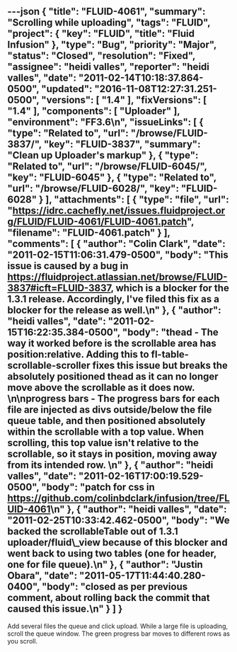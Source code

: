 ---json
{
  "title": "FLUID-4061",
  "summary": "Scrolling while uploading",
  "tags": "FLUID",
  "project": {
    "key": "FLUID",
    "title": "Fluid Infusion"
  },
  "type": "Bug",
  "priority": "Major",
  "status": "Closed",
  "resolution": "Fixed",
  "assignee": "heidi valles",
  "reporter": "heidi valles",
  "date": "2011-02-14T10:18:37.864-0500",
  "updated": "2016-11-08T12:27:31.251-0500",
  "versions": [
    "1.4"
  ],
  "fixVersions": [
    "1.4"
  ],
  "components": [
    "Uploader"
  ],
  "environment": "FF3.6\n",
  "issueLinks": [
    {
      "type": "Related to",
      "url": "/browse/FLUID-3837/",
      "key": "FLUID-3837",
      "summary": "Clean up Uploader's markup"
    },
    {
      "type": "Related to",
      "url": "/browse/FLUID-6045/",
      "key": "FLUID-6045"
    },
    {
      "type": "Related to",
      "url": "/browse/FLUID-6028/",
      "key": "FLUID-6028"
    }
  ],
  "attachments": [
    {
      "type": "file",
      "url": "https://idrc.cachefly.net/issues.fluidproject.org/FLUID/FLUID-4061/FLUID-4061.patch",
      "filename": "FLUID-4061.patch"
    }
  ],
  "comments": [
    {
      "author": "Colin Clark",
      "date": "2011-02-15T11:06:31.479-0500",
      "body": "This issue is caused by a bug in <https://fluidproject.atlassian.net/browse/FLUID-3837#icft=FLUID-3837>, which is a blocker for the 1.3.1 release. Accordingly, I've filed this fix as a blocker for the release as well.\n"
    },
    {
      "author": "heidi valles",
      "date": "2011-02-15T16:22:35.384-0500",
      "body": "thead - The way it worked before is the scrollable area has position:relative. Adding this to fl-table-scrollable-scroller fixes this issue but breaks the absolutely positioned thead as it can no longer move above the scrollable as it does now.&#x20;\n\nprogress bars - The progress bars for each file are injected as divs outside/below the file queue table, and then positioned absolutely within the scrollable with a top value. When scrolling, this top value isn't relative to the scrollable, so it stays in position, moving away from its intended row. &#x20;\n"
    },
    {
      "author": "heidi valles",
      "date": "2011-02-16T17:00:19.529-0500",
      "body": "patch for css in <https://github.com/colinbdclark/infusion/tree/FLUID-4061>\n"
    },
    {
      "author": "heidi valles",
      "date": "2011-02-25T10:33:42.462-0500",
      "body": "We backed the scrollableTable out of 1.3.1 uploader/fluid\\_view because of this blocker and went back to using two tables (one for header, one for file queue).\n"
    },
    {
      "author": "Justin Obara",
      "date": "2011-05-17T11:44:40.280-0400",
      "body": "closed as per previous comment, about rolling back the commit that caused this issue.\n"
    }
  ]
}
---
Add several files the queue and click upload. While a large file is uploading, scroll the queue window. The green progress bar moves to different rows as you scroll.

        